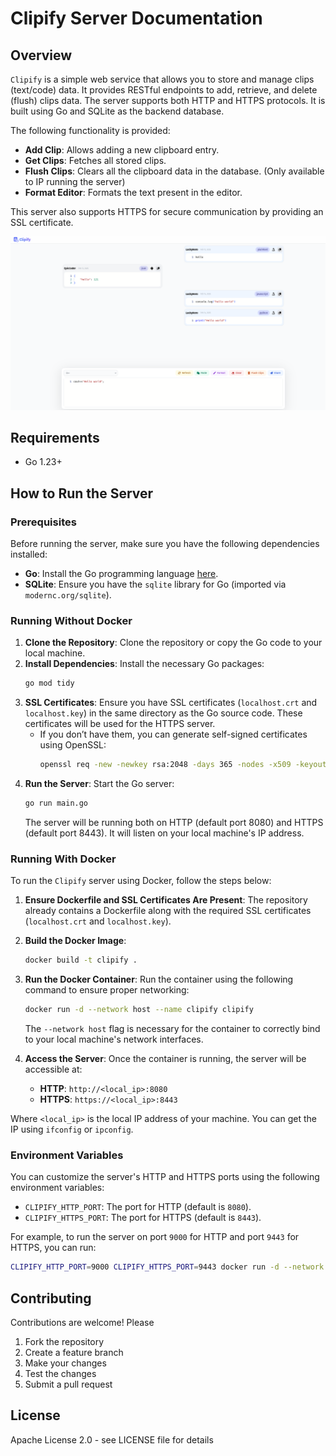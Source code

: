 # Clipify Server Documentation

## Overview

`Clipify` is a simple web service that allows you to store and manage clips (text/code) data. It provides RESTful endpoints to add, retrieve, and delete (flush) clips data. The server supports both HTTP and HTTPS protocols. It is built using Go and SQLite as the backend database.

The following functionality is provided:

- **Add Clip**: Allows adding a new clipboard entry.
- **Get Clips**: Fetches all stored clips.
- **Flush Clips**: Clears all the clipboard data in the database. (Only available to IP running the server)
- **Format Editor**: Formats the text present in the editor.

This server also supports HTTPS for secure communication by providing an SSL certificate.

![Screenshot](ui.png)

## Requirements


- Go 1.23+

## How to Run the Server

### Prerequisites

Before running the server, make sure you have the following dependencies installed:

- **Go**: Install the Go programming language [here](https://golang.org/dl/).
- **SQLite**: Ensure you have the `sqlite` library for Go (imported via `modernc.org/sqlite`).

### Running Without Docker

1. **Clone the Repository**: Clone the repository or copy the Go code to your local machine.
2. **Install Dependencies**: Install the necessary Go packages:
    ```bash
    go mod tidy
    ```
3. **SSL Certificates**: Ensure you have SSL certificates (`localhost.crt` and `localhost.key`) in the same directory as the Go source code. These certificates will be used for the HTTPS server.
    - If you don’t have them, you can generate self-signed certificates using OpenSSL:
        ```bash
        openssl req -new -newkey rsa:2048 -days 365 -nodes -x509 -keyout localhost.key -out localhost.crt
        ```
4. **Run the Server**: Start the Go server:
    ```bash
    go run main.go
    ```
    The server will be running both on HTTP (default port 8080) and HTTPS (default port 8443). It will listen on your local machine's IP address.

### Running With Docker

To run the `Clipify` server using Docker, follow the steps below:

1. **Ensure Dockerfile and SSL Certificates Are Present**: The repository already contains a Dockerfile along with the required SSL certificates (`localhost.crt` and `localhost.key`).

2. **Build the Docker Image**:
    ```bash
    docker build -t clipify .
    ```

3. **Run the Docker Container**: Run the container using the following command to ensure proper networking:

    ```bash
    docker run -d --network host --name clipify clipify
    ```

    The `--network host` flag is necessary for the container to correctly bind to your local machine's network interfaces.

4. **Access the Server**: Once the container is running, the server will be accessible at:

    - **HTTP**: `http://<local_ip>:8080`
    - **HTTPS**: `https://<local_ip>:8443`

Where `<local_ip>` is the local IP address of your machine. You can get the IP using `ifconfig` or `ipconfig`.

### Environment Variables

You can customize the server's HTTP and HTTPS ports using the following environment variables:

- `CLIPIFY_HTTP_PORT`: The port for HTTP (default is `8080`).
- `CLIPIFY_HTTPS_PORT`: The port for HTTPS (default is `8443`).

For example, to run the server on port `9000` for HTTP and port `9443` for HTTPS, you can run:

```bash
CLIPIFY_HTTP_PORT=9000 CLIPIFY_HTTPS_PORT=9443 docker run -d --network host --name clipify clipify
```

## Contributing

Contributions are welcome! Please

1. Fork the repository
2. Create a feature branch
3. Make your changes
4. Test the changes
5. Submit a pull request

## License

Apache License 2.0 - see LICENSE file for details
